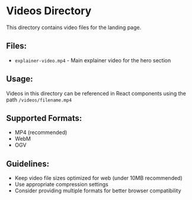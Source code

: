 # Videos Directory

This directory contains video files for the landing page.

## Files:
- `explainer-video.mp4` - Main explainer video for the hero section

## Usage:
Videos in this directory can be referenced in React components using the path `/videos/filename.mp4`

## Supported Formats:
- MP4 (recommended)
- WebM
- OGV

## Guidelines:
- Keep video file sizes optimized for web (under 10MB recommended)
- Use appropriate compression settings
- Consider providing multiple formats for better browser compatibility